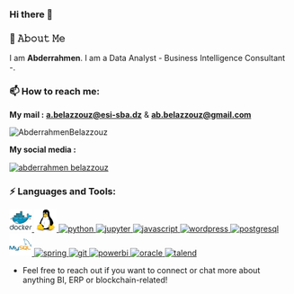 ### Hi there 👋

### 📖 𝙰𝚋𝚘𝚞𝚝 𝙼𝚎
I am **Abderrahmen**. I am a Data Analyst - Business Intelligence Consultant -.



### 📫 How to reach me:

**My mail :** **a.belazzouz@esi-sba.dz** & **ab.belazzouz@gmail.com**


<p align="left"> <img src="https://komarev.com/ghpvc/?username=AbderrahmenBelazzouz&label=Profile%20views&color=EE3712&style=flat" alt="AbderrahmenBelazzouz" /> </p>


**My social media :**

<p align="left">
<!-- <a href="https://twitter.com/AbderrahmenBlz" target="blank"><img align="center" src="https://raw.githubusercontent.com/rahuldkjain/github-profile-readme-generator/master/src/images/icons/Social/twitter.svg" alt="AbderrahmenBlz" height="30" width="40" /></a> -->
<a href="https://linkedin.com/in/abderrahmenbelazzouz" target="_blank"><img align="center" src="https://raw.githubusercontent.com/rahuldkjain/github-profile-readme-generator/master/src/images/icons/Social/linked-in-alt.svg" alt="abderrahmen belazzouz" height="30" width="40" /></a>
<!-- <a href="https://instagram.com/abderrahmen_blz" target="blank"><img align="center" src="https://raw.githubusercontent.com/rahuldkjain/github-profile-readme-generator/master/src/images/icons/Social/instagram.svg" alt="abderrahmen_blz" height="30" width="40" /></a> -->
<!--  <a href="https://dev.to/abderrahmenbelazzouz" target="blank"><img align="center" src="https://cdn.jsdelivr.net/npm/simple-icons@3.0.1/icons/dev-dot-to.svg" alt="abderrahmenbelazzouz" height="30" width="40" /></a> -->
<!-- <a href="https://www.facebook.com/abderrahmenbelazzouz/" target="blank"><img align="center" src="https://raw.githubusercontent.com/rahuldkjain/github-profile-readme-generator/master/src/images/icons/Social/facebook.svg" alt="abderrahmenbelazzouz" height="30" width="40" /></a> -->
</p>

### ⚡ Languages and Tools:

<p align="left"> <a href="https://www.docker.com/" target="_blank"> <img src="https://raw.githubusercontent.com/devicons/devicon/master/icons/docker/docker-original-wordmark.svg" alt="docker" width="40" height="40"/> </a> <a href="https://www.linux.org/" target="_blank"> <img src="https://raw.githubusercontent.com/devicons/devicon/master/icons/linux/linux-original.svg" alt="linux" width="40" height="40"/> </a> <a href="https://python.org/" target="_blank"> <img src="https://www.vectorlogo.zone/logos/python/python-icon.svg" alt="python" width="40" height="40"/> </a> <a href="https://jupyter.org/" target="_blank"> <img src="https://www.vectorlogo.zone/logos/jupyter/jupyter-icon.svg" alt="jupyter" width="40" height="40"/> </a> <a href="https://javascript.com/" target="_blank"> <img src="https://www.vectorlogo.zone/logos/javascript/javascript-icon.svg" alt="javascript" width="40" height="40"/> </a> <a href="https://wordpress.org/" target="_blank"> <img src="https://www.vectorlogo.zone/logos/wordpress/wordpress-icon.svg" alt="wordpress" width="40" height="40"/> </a> <a href="https://postgresql.org/" target="_blank"> <img src="https://www.vectorlogo.zone/logos/postgresql/postgresql-icon.svg" alt="postgresql" width="40" height="40"/> </a>  <a href="https://www.mysql.com/" target="_blank"> <img src="https://raw.githubusercontent.com/devicons/devicon/master/icons/mysql/mysql-original-wordmark.svg" alt="mysql" width="40" height="40"/> </a> <a href="https://spring.io/" target="_blank"> <img src="https://www.vectorlogo.zone/logos/springio/springio-icon.svg" alt="spring" width="40" height="40"/> </a> <a href="https://git-scm.com/" target="_blank"> <img src="https://www.vectorlogo.zone/logos/git-scm/git-scm-icon.svg" alt="git" width="40" height="40"/> </a> <a href="https://powerbi.microsoft.com/" target="_blank"> <img src="https://www.vectorlogo.zone/logos/microsoft_powerbi/microsoft_powerbi-icon.svg" alt="powerbi" width="40" height="40"/> </a> <a href="https://oracle.io/" target="_blank"> <img src="https://www.vectorlogo.zone/logos/oracle/oracle-icon.svg" alt="oracle" width="40" height="40"/> </a> <a href="https://www.talend.com/" target="_blank"> <img src="https://www.vectorlogo.zone/logos/talend/talend-icon.svg" alt="talend" width="40" height="40"/> </a>


- Feel free to reach out if you want to connect or chat more about anything BI, ERP or blockchain-related!
  
</p>
